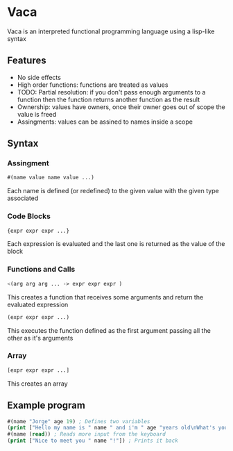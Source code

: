 # Vaca

Vaca is an interpreted functional programming language using a lisp-like syntax

## Features

- No side effects
- High order functions: functions are treated as values
- TODO: Partial resolution: if you don't pass enough arguments to a function then the function returns another function as the result
- Ownership: values have owners, once their owner goes out of scope the value is freed
- Assingments: values can be assined to names inside a scope

## Syntax

### Assingment

```lisp
#(name value name value ...)
```

Each name is defined (or redefined) to the given value with the given type associated

### Code Blocks

```lisp
{expr expr expr ...}
```

Each expression is evaluated and the last one is returned as the value of the block

### Functions and Calls

```lisp
<(arg arg arg ... -> expr expr expr )
```

This creates a function that receives some arguments and return the evaluated expression

```lisp
(expr expr expr ...)
```

This executes the function defined as the first argument passing all the other as it's arguments

### Array

```lisp
[expr expr expr ...]
```
This creates an array

## Example program

```lisp
#(name "Jorge" age 19) ; Defines two variables
(print ["Hello my name is " name " and i'm " age "years old\nWhat's your name?"]) ; Calls a print
#(name (read)) ; Reads more input from the keyboard
(print ["Nice to meet you " name "!"]) ; Prints it back
```